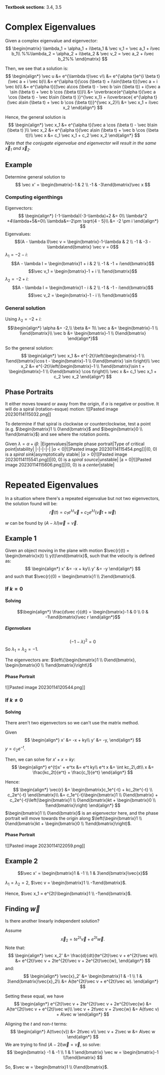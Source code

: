 **Textbook sections**: 3.4, 3.5

# Complex Eigenvalues
Given a complex eigenvalue and eigenvector:
$$
\begin{matrix}
\lambda_1 = \alpha_1 + i\beta_1 & \vec v_1 = \vec a_1 + i\vec b_1\\
%%\lambda_2 = \alpha_2 + i\beta_2 & \vec v_2 = \vec a_2 + i\vec b_2%%
\end{matrix}
$$

Then, we see that a solution is:
$$
\begin{align*}
\vec u &= e^{\lambda t}\vec v\\
&= e^{\alpha t}e^{i \beta t}(\vec a + i \vec b)\\
&= e^{\alpha t}(\cos (\beta t) + i\sin(\beta t))(\vec a + i \vec b)\\
&= e^{\alpha t}((\vec a\cos (\beta t) - \vec b \sin (\beta t)) + i(\vec a \sin (\beta t) + \vec b \cos (\beta t)))\\
&= \overbrace{e^{\alpha t}(\vec a \cos (\beta t) - \vec b\sin (\beta t) )}^{\vec x_1} + i\overbrace{ e^{\alpha t}(\vec a\sin (\beta t) + \vec b \cos (\beta t))}^{\vec x_2}\\
&= \vec x_1 + i\vec x_2
\end{align*}
$$

Hence, the general solution is
$$
\begin{align*}
\vec x_1 &= e^{\alpha t}(\vec a \cos (\beta t) - \vec b\sin (\beta t) )\\
\vec x_2 &= e^{\alpha t}(\vec a\sin (\beta t) + \vec b \cos (\beta t))\\
\vec x &= c_1 \vec x_1 + c_2 \vec x_2
\end{align*}
$$
*Note that the conjugate eigenvalue and eigenvector will result in the same $\vec x_1$ and $\vec x_2$.*

## Example
Determine general solution to
$$
\vec x' = \begin{bmatrix}-1 & 2 \\ -1 & -3\end{bmatrix}\vec x
$$
### Computing eigenthings
Eigenvectors:
$$
\begin{align*}
(-1-\lambda)(-3-\lambda)+2 &= 0\\
\lambda^2 +4\lambda+5&=0\\
\lambda&=-2\pm \sqrt{4 - 5}\\
&= -2 \pm i
\end{align*}
$$
Eigenvalues:
$$(A - \lambda I)\vec v = \begin{bmatrix}-1-\lambda & 2 \\ -1 & -3 - \lambda\end{bmatrix} \vec v = 0$$
$\lambda_1 = - 2 - i$:
$$A - \lambda I = \begin{bmatrix}1 + i & 2 \\ -1 & -1 + i\end{bmatrix}$$
$$\vec v_1 = \begin{bmatrix}-1 + i \\ 1\end{bmatrix}$$
$\lambda_2 = - 2 + i$:
$$A - \lambda I = \begin{bmatrix}1 - i & 2 \\ -1 & -1 - i\end{bmatrix}$$
$$\vec v_2 = \begin{bmatrix}-1 - i \\ 1\end{bmatrix}$$
### General solution

Using $\lambda_2 = -2 + i$:
$$\begin{align*}
\alpha &= -2,\\
\beta &= 1\\
\vec a &= \begin{bmatrix}-1 \\ 1\end{bmatrix}\\
\vec b &= \begin{bmatrix}-1 \\ 0\end{bmatrix}
\end{align*}$$

So the general solution:
$$
\begin{align*}
\vec x_1 &= e^{-2t}\left(\begin{bmatrix}-1 \\ 1\end{bmatrix}\cos t - \begin{bmatrix}-1 \\ 0\end{bmatrix} \sin t\right)\\
\vec x_2 &= e^{-2t}\left(\begin{bmatrix}-1 \\ 1\end{bmatrix}\sin t + \begin{bmatrix}-1 \\ 0\end{bmatrix} \cos t\right)\\
\vec x &= c_1 \vec x_1 + c_2 \vec x_2
\end{align*}
$$

## Phase Portraits
It either moves toward or away from the origin, if $\alpha$ is negative or positive.
It will do a spiral (rotation-esque) motion:
![[Pasted image 20230114115032.png]]

To determine if that spiral is clockwise or counterclockwise, test a point (e.g. $\begin{bmatrix}1 \\ 0\end{bmatrix}$ and $\begin{bmatrix}0 \\ 1\end{bmatrix}$) and see where the rotation points.

Given $\lambda = \alpha + i \beta$:
|Eigenvalues|Sample phase portrait|Type of critical point|stability|
|-|-|-|-|
|$\alpha < 0$|![[Pasted image 20230114115454.png]]|(0, 0) is a *spiral sink*|asymptotically stable|
|$\alpha > 0$|![[Pasted image 20230114115541.png]]|(0, 0) is a *spiral source*|unstable|
|a = 0|![[Pasted image 20230114115606.png]]|(0, 0) is a *center*|stable|

# Repeated Eigenvalues

In a situation where there's a repeated eigenvalue but not two eigenvectors, the solution found will be:
$$
\vec r(t) = c_1 e^{\lambda t} \vec v + c_2 e^{\lambda t}(\vec vt + \vec w)
$$

$w$ can be found by $(A - \lambda I)\vec w = \vec v$.

## Example 1
Given an object moving in the plane with motion $\vec{r}(t) = \begin{bmatrix}x(t) \\ y(t)\end{bmatrix}$,
such that the velocity is defined as:
$$
\begin{align*}
x' &= -x + ky\\
y' &= -y
\end{align*}
$$
and such that $\vec{r}(0) = \begin{bmatrix}1 \\ 2\end{bmatrix}$.

### If $k = 0$

#### Solving
$$\begin{align*}
\frac{d\vec r}{dt} = \begin{bmatrix}-1 & 0 \\ 0 & -1\end{bmatrix}\vec r
\end{align*}$$
##### Eigenvalues
$$(-1 - \lambda)^2 = 0$$
So $\lambda_1 = \lambda_2 = -1$.

The eigenvectors are: $\left\{\begin{bmatrix}1 \\ 0\end{bmatrix}, \begin{bmatrix}0 \\ 1\end{bmatrix}\right\}$

#### Phase Portrait
![[Pasted image 20230114120544.png]]

### If $k \neq 0$

#### Solving
There aren't two eigenvectors so we can't use the matrix method.

Given
$$
\begin{align*}
x' &= -x + ky\\
y' &= -y,
\end{align*}
$$
$y = c_2e^{-t}$.

Then, we can solve for $x' + x = ky$:
$$
\begin{align*}
e^{t}x' + e^tx &= e^t ky\\
e^t x &= \int kc_2\,dt\\
x &= \frac{kc_2t}{e^t} + \frac{c_1}{e^t}
\end{align*}
$$

Hence:
$$
\begin{align*}
\vec{r} &= \begin{bmatrix}c_1e^{-t} + kc_2te^{-t} \\ c_2e^{-t} \end{bmatrix}\\
&= c_1e^{-t}\begin{bmatrix}1 \\ 0\end{bmatrix} + c_2e^{-t}\left(\begin{bmatrix}1 \\ 0\end{bmatrix}kt + \begin{bmatrix}0 \\ 1\end{bmatrix}\right)
\end{align*}
$$
$\begin{bmatrix}1 \\ 0\end{bmatrix}$ is an eigenvector here, and the phase portrait will move towards the origin along $\left(\begin{bmatrix}1 \\ 0\end{bmatrix}kt + \begin{bmatrix}0 \\ 1\end{bmatrix}\right)$.

#### Phase Portrait
![[Pasted image 20230114122059.png]]

## Example 2
$$\vec x' = \begin{bmatrix}1 & -1 \\ 1 & 3\end{bmatrix}\vec{x}$$

$\lambda_1 = \lambda_2 = 2$, $\vec v = \begin{bmatrix}1 \\ -1\end{bmatrix}$.

Hence, $\vec x_1 = e^{2t}\begin{bmatrix}1 \\ -1\end{bmatrix}$.

## Finding $\vec w$

Is there another linearly independent solution?

Assume $$\vec x_2 = te^{2t}\vec v + e^{2t}\vec w.$$
Note that:
$$
\begin{align*}
\vec x_2' &= \frac{d}{dt}(te^{2t}\vec v + e^{2t}\vec w)\\
&= e^{2t}\vec v + 2te^{2t}\vec v + 2e^{2t}\vec{w},
\end{align*}
$$
and:
$$
\begin{align*}
\vec{x}_2' &= \begin{bmatrix}1 & -1 \\ 1 & 3\end{bmatrix}\vec{x}_2\\
&= A(te^{2t}\vec v + e^{2t}\vec w).
\end{align*}
$$

Setting these equal, we have
$$
\begin{align*}
e^{2t}\vec v + 2te^{2t}\vec v + 2e^{2t}\vec{w} &= A(te^{2t}\vec v + e^{2t}\vec w)\\
\vec v + 2t\vec v + 2\vec{w} &= A(t\vec v) + A\vec w
\end{align*}
$$

Aligning the $t$ and non-$t$ terms:
$$
\begin{align*}
A(t\vec{v}) &= 2t\vec v\\
\vec v + 2\vec w &= A\vec w
\end{align*}
$$
We are trying to find $(A - 2I)\vec w = \vec v$, so solve:
$$
\begin{bmatrix}
-1 & -1 \\ 1 & 1
\end{bmatrix} \vec w = \begin{bmatrix}-1 \\1\end{bmatrix}
$$

So, $\vec w = \begin{bmatrix}1 \\ 0\end{bmatrix}$.

